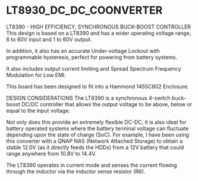 # LT8930_DC_DC_COONVERTER
LT8390 - HIGH EFFICIENCY, SYNCHRONOUS BUCK-BOOST CONTROLLER
This design is based on a LT8390 and has a wider operating voltage range, 6 to 60V input and 1 to 60V output.

In addition, it also has an accurate Under-voltage Lockout with programmable hysteresis, perfect for powering from battery systems.

It also includes output current limiting and Spread Spectrum Frequency Modulation for Low EMI.

This board has been designed to fit into a Hammond 1455C802 Enclosure.

DESIGN CONSIDERATIONS
The LT8390 is a synchronous 4-switch buck-boost DC/DC controller that allows the output voltage to be above, below or equal to the input voltage.

Not only does this provide an extremely flexible DC-DC, it is also ideal for battery operated systems where the battery terminal voltage can fluctuate depending upon the state of charge (SoC). For example, I have been using this converter with a QNAP NAS (Network Attached Storage) to obtain a stable 12.0V (as it directly feeds the HDDs) from a 12V battery that could range anywhere from 10.8V to 14.4V.

The LT8390 operates in current mode and senses the current flowing through the inductor via the inductor sense resistor (R6).
